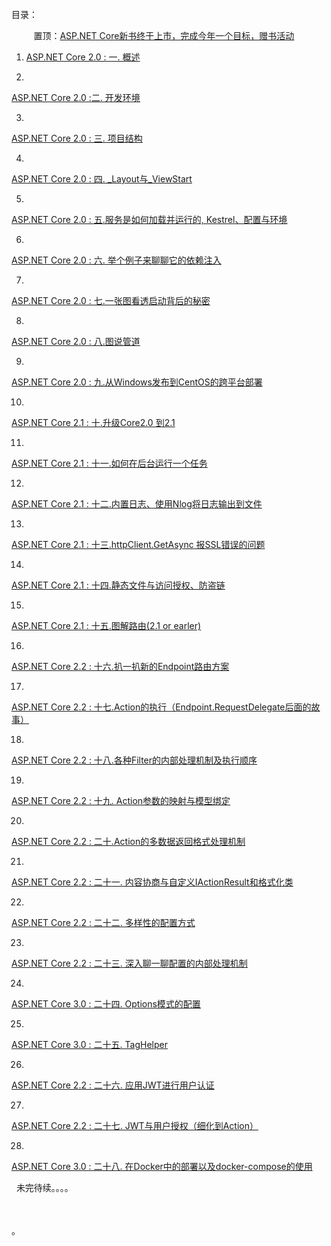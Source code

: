  **<span style="font-size: 18pt;">  
</span>**

目录：

         置顶：[ASP.NET Core新书终于上市，完成今年一个目标，赠书活动](https://www.cnblogs.com/FlyLolo/p/MyBook.html)

1.  [ASP.NET Core 2.0 : 一. 概述](http://www.cnblogs.com/FlyLolo/p/ASPNETCore2_1.html)

2.  

[ASP.NET Core 2.0](http://www.cnblogs.com/FlyLolo/p/ASPNETCore2_2.html)[ :](http://www.cnblogs.com/FlyLolo/p/ASPNETCore2_1.html)[二. 开发环境](http://www.cnblogs.com/FlyLolo/p/ASPNETCore2_2.html)

3.  

[ASP.NET Core 2.0 : 三. 项目结构](http://www.cnblogs.com/FlyLolo/p/ASPNETCore2_3.html)

4.  

[ASP.NET Core 2.0 : 四. _Layout与_ViewStart](http://www.cnblogs.com/FlyLolo/p/ASPNETCore2_4.html)

5.  

[ASP.NET Core 2.0 : 五.服务是如何加载并运行的, Kestrel、配置与环境](http://www.cnblogs.com/FlyLolo/p/ASPNETCore2_5.html)

6.  

[ASP.NET Core 2.0 : 六. 举个例子来聊聊它的依赖注入](http://www.cnblogs.com/FlyLolo/p/ASPNETCore2_6.html)

7.  

[ASP.NET Core 2.0 : 七.一张图看透启动背后的秘密](http://www.cnblogs.com/FlyLolo/p/ASPNETCore2_7.html)

8.  

[ASP.NET Core 2.0 : 八.图说管道](http://www.cnblogs.com/FlyLolo/p/ASPNETCore2_8.html)

9.  

[ASP.NET Core 2.0 : 九.从Windows发布到CentOS的跨平台部署](http://www.cnblogs.com/FlyLolo/p/ASPNETCore2_9.html)

10.  

[ASP.NET Core 2.1 : 十.升级Core2.0 到2.1](http://www.cnblogs.com/FlyLolo/p/ASPNETCore2_10.html)

11.  

[ASP.NET Core 2.1 : 十一.如何在后台运行一个任务](http://www.cnblogs.com/FlyLolo/p/ASPNETCore2_11.html)

12.  

[ASP.NET Core 2.1 : 十二.内置日志、使用Nlog将日志输出到文件](http://www.cnblogs.com/FlyLolo/p/ASPNETCore2_12.html)

13.  

[ASP.NET Core 2.1 : 十三.httpClient.GetAsync 报SSL错误的问题](http://www.cnblogs.com/FlyLolo/p/ASPNETCore2_13.html)

14.  

[ASP.NET Core 2.1 : 十四.静态文件与访问授权、防盗链](http://www.cnblogs.com/FlyLolo/p/ASPNETCore2_14.html)

15.  

[ASP.NET Core 2.1 : 十五.图解路由(2.1 or earler)](http://www.cnblogs.com/FlyLolo/p/ASPNETCore2_15.html)

16.  

[ASP.NET Core 2.2 : 十六.扒一扒新的Endpoint路由方案](https://www.cnblogs.com/FlyLolo/p/ASPNETCore2_16.html)

17.  

[ASP.NET Core 2.2 : 十七.Action的执行（Endpoint.RequestDelegate后面的故事）](https://www.cnblogs.com/FlyLolo/p/ASPNETCore2_17.html)

18.  

[ASP.NET Core 2.2 : 十八.各种Filter的内部处理机制及执行顺序](https://www.cnblogs.com/FlyLolo/p/ASPNETCore2_18.html)

19.  

[ASP.NET Core 2.2 : 十九. Action参数的映射与模型绑定](https://www.cnblogs.com/FlyLolo/p/ASPNETCore2_19.html)

20.  

[ASP.NET Core 2.2 : 二十.Action的多数据返回格式处理机制](https://www.cnblogs.com/FlyLolo/p/ASPNETCore2_20.html)

21.  

[ASP.NET Core 2.2 : 二十一. 内容协商与自定义IActionResult和格式化类](https://www.cnblogs.com/FlyLolo/p/ASPNETCore2_21.html)

22.  

[ASP.NET Core 2.2 : 二十二. 多样性的配置方式](https://www.cnblogs.com/FlyLolo/p/ASPNETCore_22.html)

23.  

[ASP.NET Core 2.2 : 二十三. 深入聊一聊配置的内部处理机制](https://www.cnblogs.com/FlyLolo/p/ASPNETCore_23.html)

24.  

[ASP.NET Core 3.0 : 二十四. Options模式的配置](https://www.cnblogs.com/FlyLolo/p/ASPNETCore_24.html)

25.  

[ASP.NET Core 3.0 : 二十五. TagHelper](https://www.cnblogs.com/FlyLolo/p/ASPNETCore_25.html)

26.  

[ASP.NET Core 2.2 : 二十六. 应用JWT进行用户认证 ](https://www.cnblogs.com/FlyLolo/p/ASPNETCore2_26.html)

27.  

[ASP.NET Core 2.2 : 二十七. JWT与用户授权（细化到Action）](https://www.cnblogs.com/FlyLolo/p/ASPNETCore2_27.html)

28.  

[ASP.NET Core 3.0 : 二十八. 在Docker中的部署以及docker-compose的使用](https://www.cnblogs.com/FlyLolo/p/ASPNETCore_28.html)

  未完待续。。。。 

 <span style="font-size: 18px;">**[  
](https://www.aliyun.com/acts/hi-group-buying-share?ptCode=A5DCB179F1A1E7D9AE0CFC27F8D0917189B9F59A2D8E8A59&userCode=kinuelg2&activityId=3&share_source=copy_link)**</span>

。